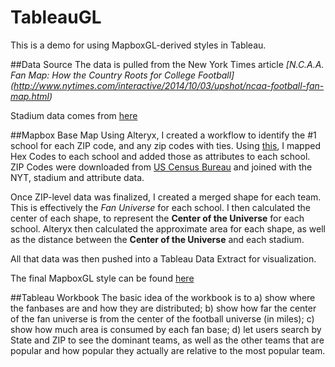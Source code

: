 # TableauGL
This is a demo for using MapboxGL-derived styles in Tableau.

##Data Source
The data is pulled from the New York Times article *[N.C.A.A. Fan Map: How the Country Roots for College Football] (http://www.nytimes.com/interactive/2014/10/03/upshot/ncaa-football-fan-map.html)*

Stadium data comes from [here](https://www.google.com/maps/d/viewer?mid=z0P46k1OiKCw.kEuLSq0_6Uy4&hl=en_US)

##Mapbox Base Map 
Using Alteryx, I created a workflow to identify the #1 school for each ZIP code, and any zip codes with ties.
Using [this](https://docs.google.com/spreadsheets/d/1altTSFs8LWMh0OdYBoC8-yNEXq6eIYz2rk6kn3DLobw/edit#gid=0), I mapped Hex Codes to each school and added those as attributes to each school.
ZIP Codes were downloaded from [US Census Bureau](https://www.census.gov/geo/maps-data/data/cbf/cbf_zcta.html) and joined with the NYT, stadium and attribute data.

Once ZIP-level data was finalized, I created a merged shape for each team. This is effectively the *Fan Universe* for each school. I then calculated the center of each shape, to represent the **Center of the Universe** for each school. Alteryx then calculated the approximate area for each shape, as well as the distance between the **Center of the Universe** and each stadium.

All that data was then pushed into a Tableau Data Extract for visualization.

The final MapboxGL style can be found [here](https://api.mapbox.com/styles/v1/cmtoomey/cihcghyuc00bo4llza6mxm2um.html?title=true&access_token=pk.eyJ1IjoiY210b29tZXkiLCJhIjoiUWQyeTJqMCJ9.MFgvZXmgNt6WzrzP9kJgUA#0/0/0/0)

##Tableau Workbook
The basic idea of the workbook is to a) show where the fanbases are and how they are distributed; b) show how far the center of the fan universe is from the center of the football universe (in miles); c) show how much area is consumed by each fan base; d) let users search by State and ZIP to see the dominant teams, as well as the other teams that are popular and how popular they actually are relative to the most popular team. 
